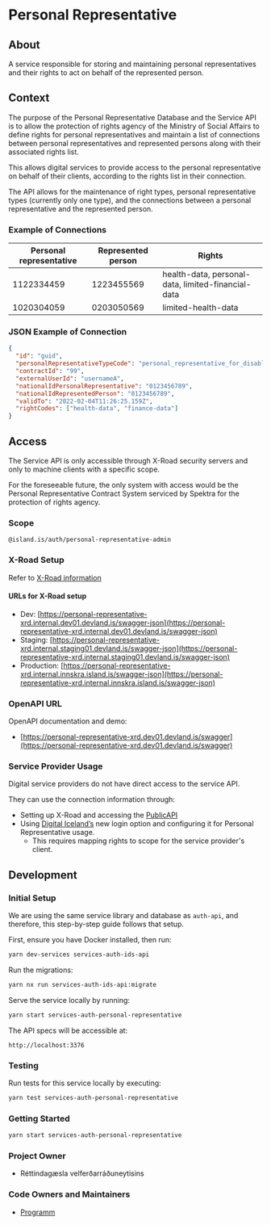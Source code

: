 # Personal Representative

## About

A service responsible for storing and maintaining personal representatives and their rights to act on behalf of the represented person.

## Context

The purpose of the Personal Representative Database and the Service API is to allow the protection of rights agency of the Ministry of Social Affairs to define rights for personal representatives and maintain a list of connections between personal representatives and represented persons along with their associated rights list.

This allows digital services to provide access to the personal representative on behalf of their clients, according to the rights list in their connection.

The API allows for the maintenance of right types, personal representative types (currently only one type), and the connections between a personal representative and the represented person.

### Example of Connections

| **Personal representative** | **Represented person** | **Rights**                                         |
| --------------------------- | ---------------------- | -------------------------------------------------- |
| 1122334459                  | 1223455569             | health-data, personal-data, limited-financial-data |
| 1020304059                  | 0203050569             | limited-health-data                                |

### JSON Example of Connection

```json
{
  "id": "guid",
  "personalRepresentativeTypeCode": "personal_representative_for_disabled_person",
  "contractId": "99",
  "externalUserId": "usernameA",
  "nationalIdPersonalRepresentative": "0123456789",
  "nationalIdRepresentedPerson": "0123456789",
  "validTo": "2022-02-04T11:26:25.159Z",
  "rightCodes": ["health-data", "finance-data"]
}
```

## Access

The Service API is only accessible through X-Road security servers and only to machine clients with a specific scope.

For the foreseeable future, the only system with access would be the Personal Representative Contract System serviced by Spektra for the protection of rights agency.

### Scope

```plaintext
@island.is/auth/personal-representative-admin
```

### X-Road Setup

Refer to [X-Road information](https://docs.devland.is/technical-overview/x-road/x-road-system-requirements)

#### URLs for X-Road setup

- Dev: [https://personal-representative-xrd.internal.dev01.devland.is/swagger-json](https://personal-representative-xrd.internal.dev01.devland.is/swagger-json)
- Staging: [https://personal-representative-xrd.internal.staging01.devland.is/swagger-json](https://personal-representative-xrd.internal.staging01.devland.is/swagger-json)
- Production: [https://personal-representative-xrd.internal.innskra.island.is/swagger-json](https://personal-representative-xrd.internal.innskra.island.is/swagger-json)

### OpenAPI URL

OpenAPI documentation and demo:

- [https://personal-representative-xrd.dev01.devland.is/swagger](https://personal-representative-xrd.dev01.devland.is/swagger)

### Service Provider Usage

Digital service providers do not have direct access to the service API.

They can use the connection information through:

- Setting up X-Road and accessing the [PublicAPI](https://docs.devland.is/apps/services/auth/personal-representative-public)
- Using [Digital Iceland’s](https://www.notion.so/Identity-Server-Integration-afde614a247e4b9da4731b2ace1115cd) new login option and configuring it for Personal Representative usage.
  - This requires mapping rights to scope for the service provider's client.

## Development

### Initial Setup

We are using the same service library and database as `auth-api`, and therefore, this step-by-step guide follows that setup.

First, ensure you have Docker installed, then run:

```bash
yarn dev-services services-auth-ids-api
```

Run the migrations:

```bash
yarn nx run services-auth-ids-api:migrate
```

Serve the service locally by running:

```bash
yarn start services-auth-personal-representative
```

The API specs will be accessible at:

```plaintext
http://localhost:3376
```

### Testing

Run tests for this service locally by executing:

```bash
yarn test services-auth-personal-representative
```

### Getting Started

```bash
yarn start services-auth-personal-representative
```

### Project Owner

- Réttindagæsla velferðarráðuneytisins

### Code Owners and Maintainers

- [Programm](https://github.com/orgs/island-is/teams/programm/members)